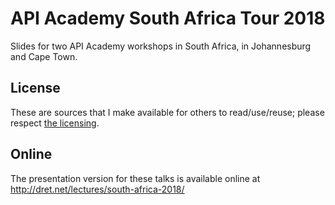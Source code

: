 # API Academy South Africa Tour 2018

Slides for two API Academy workshops in South Africa, in Johannesburg and Cape Town.


## License

These are sources that I make available for others to read/use/reuse; please respect [the licensing](../LICENSE).


## Online

The presentation version for these talks is available online at http://dret.net/lectures/south-africa-2018/
